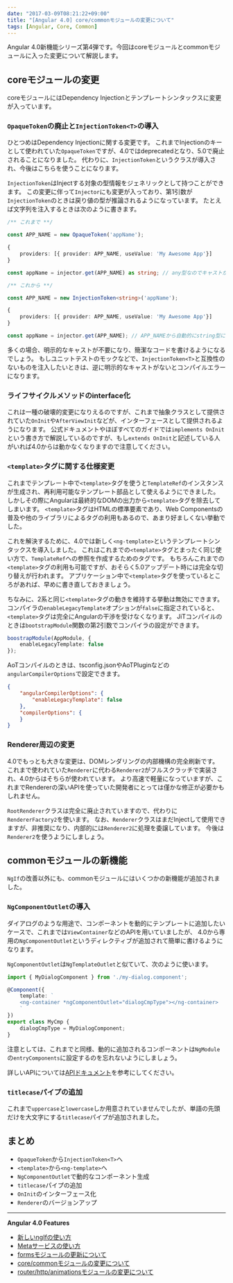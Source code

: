 ```yaml
---
date: "2017-03-09T08:21:22+09:00"
title: "[Angular 4.0] core/commonモジュールの変更について"
tags: [Angular, Core, Common]
---
```


Angular 4.0新機能シリーズ第4弾です。今回はcoreモジュールとcommonモジュールに入った変更について解説します。

<!--more-->

## coreモジュールの変更

coreモジュールにはDependency Injectionとテンプレートシンタックスに変更が入っています。

### `OpaqueToken`の廃止と`InjectionToken<T>`の導入

ひとつめはDependency Injectionに関する変更です。
これまでInjectionのキーとして使われていた`OpaqueToken`ですが、4.0ではdeprecatedとなり、5.0で廃止されることになりました。
代わりに、`InjectionToken`というクラスが導入され、今後はこちらを使うことになります。

`InjectionToken`はInjectする対象の型情報をジェネリックとして持つことができます。
この変更に伴って`Injector`にも変更が入っており、第1引数が`InjectionToken`のときは戻り値の型が推論されるようになっています。
たとえば文字列を注入するときは次のように書きます。

```ts
/** これまで **/

const APP_NAME = new OpaqueToken('appName');

{
    providers: [{ provider: APP_NAME, useValue: 'My Awesome App'}]
}

const appName = injector.get(APP_NAME) as string; // any型なのでキャストが必要

/** これから **/

const APP_NAME = new InjectionToken<string>('appName');

{
    providers: [{ provider: APP_NAME, useValue: 'My Awesome App'}]
}

const appName = injector.get(APP_NAME); // APP_NAMEから自動的にstring型になる
```

多くの場合、明示的なキャストが不要になり、簡潔なコードを書けるようになるでしょう。
もしユニットテストのモックなどで、`InjectionToken<T>`と互換性のないものを注入したいときは、逆に明示的なキャストがないとコンパイルエラーになります。

### ライフサイクルメソッドのinterface化

これは一種の破壊的変更になりえるのですが、これまで抽象クラスとして提供されていた`OnInit`や`AfterViewInit`などが、インターフェースとして提供されるようになります。
公式ドキュメントやほぼすべてのガイドでは`implements OnInit`という書き方で解説しているのですが、もし`extends OnInit`と記述している人がいれば4.0からは動かなくなりますので注意してください。

### `<template>`タグに関する仕様変更

これまでテンプレート中で`<template>`タグを使うと`TemplateRef`のインスタンスが生成され、再利用可能なテンプレート部品として使えるようにできました。
しかしその際にAngularは最終的なDOMの出力から`<template>`タグを除去してしまいます。
`<template>`タグはHTMLの標準要素であり、Web Componentsの普及や他のライブラリによるタグの利用もあるので、あまり好ましくない挙動でした。

これを解決するために、4.0では新しく`<ng-template>`というテンプレートシンタックスを導入しました。
これはこれまでの`<template>`タグとまったく同じ使い方で、`TemplateRef`への参照を作成するためのタグです。
もちろんこれまでの`<template>`タグの利用も可能ですが、おそらく5.0アップデート時には完全な切り替えが行われます。
アプリケーション中で`<template>`タグを使っているところがあれば、早めに書き直しておきましょう。

ちなみに、2系と同じ`<template>`タグの動きを維持する挙動は無効にできます。
コンパイラの`enableLegacyTemplate`オプションが`false`に指定されていると、`<template>`タグは完全にAngularの干渉を受けなくなります。
JiTコンパイルのときは`bootstrapModule`関数の第2引数でコンパイラの設定ができます。

```ts
boostrapModule(AppModule, {
    enableLegacyTemplate: false
});
```

AoTコンパイルのときは、tsconfig.jsonやAoTPluginなどの`angularCompilerOptions`で設定できます。

```json
{
    "angularCompilerOptions": {
        "enableLegacyTemplate": false
    },
    "compilerOptions": {
    }
}
```

### Renderer周辺の変更

4.0でもっとも大きな変更は、DOMレンダリングの内部機構の完全刷新です。
これまで使われていた`Renderer`に代わる`Renderer2`がフルスクラッチで実装され、4.0からはそちらが使われています。
より高速で軽量になっていますが、これまでRendererの深いAPIを使っていた開発者にとっては僅かな修正が必要かもしれません。

`RootRenderer`クラスは完全に廃止されていますので、代わりに`RendererFactory2`を使います。
なお、`Renderer`クラスはまだInjectして使用できますが、非推奨になり、内部的には`Renderer2`に処理を委譲しています。
今後は`Renderer2`を使うようにしましょう。

## commonモジュールの新機能

`NgIf`の改善以外にも、commonモジュールにはいくつかの新機能が追加されました。

### `NgComponentOutlet`の導入

ダイアログのような用途で、コンポーネントを動的にテンプレートに追加したいケースで、これまでは`ViewContainer`などのAPIを用いていましたが、
4.0から専用の`NgComponentOutlet`というディレクティブが追加されて簡単に書けるようになります。

`NgComponentOutlet`は`NgTemplateOutlet`と似ていて、次のように使います。

```ts
import { MyDialogComponent } from './my-dialog.component';

@Component({
    template: `
    <ng-container *ngComponentOutlet="dialogCmpType"></ng-container>
    `
})
export class MyCmp {
    dialogCmpType = MyDialogComponent;
}
```

注意としては、これまでと同様、動的に追加されるコンポーネントは`NgModule`の`entryComponents`に設定するのを忘れないようにしましょう。

詳しいAPIについては[APIドキュメント](https://github.com/angular/angular/blob/master/modules/%40angular/common/src/directives/ng_component_outlet.ts#L13-L70)を参考にしてください。

### `titlecase`パイプの追加

これまで`uppercase`と`lowercase`しか用意されていませんでしたが、単語の先頭だけを大文字にする`titlecase`パイプが追加されました。

## まとめ

- `OpaqueToken`から`InjectionToken<T>`へ
- `<template>`から`<ng-template>`へ
- `NgComponentOutlet`で動的なコンポーネント生成
- `titlecase`パイプの追加
- `OnInit`のインターフェース化
- `Renderer`のバージョンアップ

----
**Angular 4.0 Features**

- [新しいngIfの使い方](/post/ng4-feature-ngif/)
- [Metaサービスの使い方](/post/ng4-feature-meta-service/)
- [formsモジュールの更新について](/post/ng4-feature-forms-update/)
- [core/commonモジュールの変更について](/post/ng4-feature-core-update/)
- [router/http/animationsモジュールの変更について](/post/ng4-feature-libs-update/)
